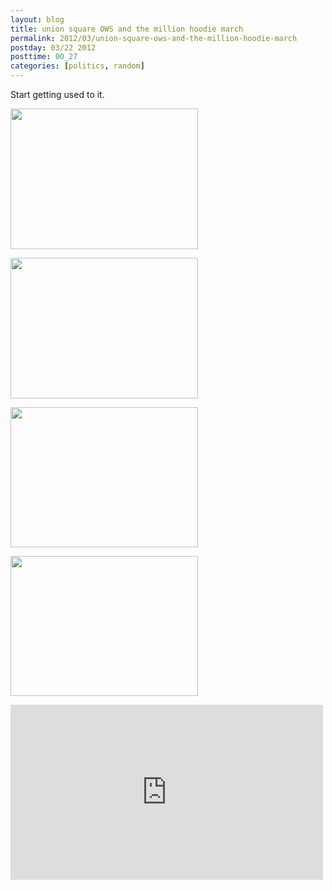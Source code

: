 ```yaml
---
layout: blog
title: union square OWS and the million hoodie march
permalink: 2012/03/union-square-ows-and-the-million-hoodie-march
postday: 03/22 2012
posttime: 00_27
categories: [politics, random]
---
```


Start getting used to it.

<a href="http://blog.kristeraxel.com/wp-content/uploads/2012/03/union-square-nyc-OWS-1.jpeg"><img src="http://blog.kristeraxel.com/wp-content/uploads/2012/03/union-square-nyc-OWS-1-300x225.jpg" alt="" title="union-square-nyc-OWS-1" width="300" height="225" class="aligncenter size-medium wp-image-1740" /></a>

<a href="http://blog.kristeraxel.com/wp-content/uploads/2012/03/union-square-nyc-OWS-2.jpeg"><img src="http://blog.kristeraxel.com/wp-content/uploads/2012/03/union-square-nyc-OWS-2-300x225.jpg" alt="" title="union-square-nyc-OWS-2" width="300" height="225" class="aligncenter size-medium wp-image-1741" /></a>

<a href="http://blog.kristeraxel.com/wp-content/uploads/2012/03/union-square-nyc-OWS-3.jpeg"><img src="http://blog.kristeraxel.com/wp-content/uploads/2012/03/union-square-nyc-OWS-3-300x224.jpg" alt="" title="union-square-nyc-OWS-3" width="300" height="224" class="aligncenter size-medium wp-image-1742" /></a>

<a href="http://blog.kristeraxel.com/wp-content/uploads/2012/03/union-square-nyc-OWS-4.jpeg"><img src="http://blog.kristeraxel.com/wp-content/uploads/2012/03/union-square-nyc-OWS-4-300x224.jpg" alt="" title="union-square-nyc-OWS-4" width="300" height="224" class="aligncenter size-medium wp-image-1743" /></a>

<iframe width="500" height="280" src="http://www.youtube.com/embed/XGhCNMh8SBE?rel=0" frameborder="0" allowfullscreen></iframe>
